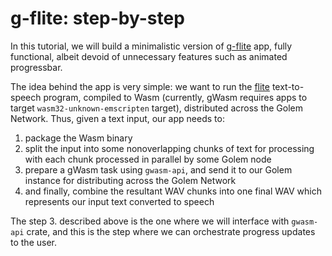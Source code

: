 # g-flite: step-by-step

In this tutorial, we will build a minimalistic version of [g-flite] app,
fully functional, albeit devoid of unnecessary features such as animated
progressbar.

The idea behind the app is very simple: we want to run the [flite] text-to-speech
program, compiled to Wasm (currently, gWasm requires apps to target `wasm32-unknown-emscripten`
target), distributed across the Golem Network. Thus, given a text input, our app
needs to:
1. package the Wasm binary
2. split the input into some nonoverlapping chunks of text for processing with each
  chunk processed in parallel by some Golem node
3. prepare a gWasm task using `gwasm-api`, and send it to our Golem instance for
  distributing across the Golem Network
4. and finally, combine the resultant WAV chunks into one final WAV which represents
  our input text converted to speech

The step 3. described above is the one where we will interface with `gwasm-api` crate,
and this is the step where we can orchestrate progress updates to the user.

[g-flite]: https://github.com/golemfactory/g-flite
[flite]: http://www.festvox.org/flite/
